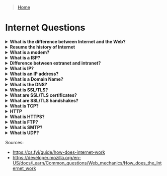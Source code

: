 > [Home](../README.md)

# Internet Questions


<!-- $Q:C -->
<details id="internet-vs-web">
<summary><b>What is the difference between Internet and the Web?</b></summary>
<blockquote>

Internet is the infrastructure, whereas the Web is a service built on top of the infrastructure.

It is worth noting there are several other services built on top of the Internet, such as email and IRC.
</blockquote></details>


<!-- $Q:B -->
<details id="history">
<summary><b>Resume the history of Internet</b></summary>
<blockquote>

In the 60s, The US army needs a decentralized communication network in case of a nuclear attack. After developments by US universities and research centers, Internet opens to other countries (the UK first).

Internet relied on existing infrastructure (power, telephone) to develop itself.

**Modems** were developed to allow communication over telephone lines. By connecting routers to routers, networks to networks, Internet scaled worldwide.

**ISPs** opened the Internet to commercial use.
</blockquote></details>


<!-- $Q:B -->
<details id="modem">
<summary><b>What is a modem?</b></summary>
<blockquote>

To connect our network to the telephone infrastructure, we need a special piece of equipment called a modem. This modem turns the information from our network into information manageable by the telephone infrastructure and vice versa.
</blockquote></details>


<!-- $Q:C -->
<details id="isp">
<summary><b>What is a ISP?</b></summary>
<blockquote>

An Internet Service Provider is a company that manages some special routers that are all linked together and can also access other ISPs' routers. The Internet consists of this whole infrastructure of networks.
</blockquote></details>


<!-- $Q:D -->
<details id="extranet-vs-intranet">
<summary><b>Difference between extranet and intranet?</b></summary>
<blockquote>

Intranets: private networks, restricted to members of a particular organization.

Extranets: very similar to Intranets, except they open to other organizations. They're used to share information with clients and stakeholders.
</blockquote></details>


<!-- $Q:D -->
<details id="ip">
<summary><b>What is IP?</b></summary>
<blockquote>

Internet protocol
</blockquote></details>


<!-- $Q:C -->
<details id="ip-address">
<summary><b>What is an IP address?</b></summary>
<blockquote>

IP Address: A unique identifier assigned to each device on a network. Necessary to route data to the correct destination. 

It's an address typically made of a series of four numbers separated by dots, for example: `192.168.2.10`.

There are two versions of IP addresses: the old **IPv4** and the more recent **IPv6**.
</blockquote></details>


<!-- $Q:C -->
<details id="domain-name">
<summary><b>What is a Domain Name?</b></summary>
<blockquote>

Domain Name: a human-readable name (alias) used to identify an IP address.

E.g.: "google.com" is a domain name used on top of the IP address `142.250.190.78`. The IP address may change over time but the domain name can stay the same.

Domain names are translated into IP addresses using the **DNS**.
</blockquote></details>


<!-- $Q:C -->
<details id="dns">
<summary><b>What is the DNS?</b></summary>
<blockquote>

Domain Name System: part of the internet infrastructure, responsible for translating domain names into IP addresses. When you enter a domain name into your web browser, your computer sends a DNS query to a DNS server, which returns the corresponding IP address.
<!-- $TODO: what is a DNS query? -->
<!-- $TODO: what is a DNS server? -->
</blockquote></details>


<!-- $Q:D -->
<details id="ssl-tls">
<summary><b>What is SSL/TLS?</b></summary>
<blockquote>

Secure Sockets Layer/Transport Layer Security: provide secure communication over the internet.
</blockquote></details>


<!-- $Q:D -->
<details id="ssl-tls-certificates">
<summary><b>What are SSL/TLS certificates?</b></summary>
<blockquote>

SSL/TLS Certificates are used to establish trust between the client and server. They contain information about the identity of the server and are signed by a trusted 3rd party (a Certificate Authority) to verify their authenticity.

Use SSL/TLS when transmitting sensitive data. Devs need to obtain and maintain valid SSL/TLS certificates for their servers, and follow best practices for configuring and securing SSL/TLS connections.

<!-- $TODO: certificate authority -->
</blockquote></details>


<!-- $Q:D -->
<details id="#ssl-tls-handshakes">
<summary><b>What are SSL/TLS handshakes?</b></summary>
<blockquote>

A process during which the client and server exchange information to negotiate the encryption algorithm and other parameters for the secure connection.
</blockquote></details>


<!-- $Q:D -->
<details id="tcp">
<summary><b>What is TCP?</b></summary>
<blockquote>

Transmission Control Protocol: communication protocol used by most internet-based applications (TCP/IP). Provides a reliable, ordered, and error-checked delivery of data.
</blockquote></details>


<!-- $Q:D -->
<details id="http">
<summary><b>HTTP</b></summary>
<blockquote>

Protocol used to transfer data between web clients and servers.

**How it works:** When you visit a website, your web browser sends an **HTTP request** to the server, asking for the webpage or other resource you've requested. The server then sends an **HTTP response** back to the client, containing the requested data.

By default, HTTP uses TCP port 80.
</blockquote></details>


<!-- $Q:C -->
<details id="https">
<summary><b>What is HTTPS?</b></summary>
<blockquote>

Hyper Text Transfer Protocol Secure: A more secure, encrypted version of HTTP. HTTPS encrypts the data using SSL/TLS (Secure Sockets Layer/Transport Layer Security) encryption.

HTTPS by default uses port 443.
</blockquote></details>


<!-- $Q:D -->
<details id="ftp">
<summary><b>What is FTP?</b></summary>
<blockquote>

File Transfer Protocol.
</blockquote></details>


<!-- $Q:D -->
<details id="smtp">
<summary><b>What is SMTP?</b></summary>
<blockquote>

Simple Mail Transfer Protocol.
</blockquote></details>


<!-- $Q:D -->
<details id="udp">
<summary><b>What is UDP?</b></summary>
<blockquote>

User Datagram Protocol.
</blockquote></details>


Sources:
- https://cs.fyi/guide/how-does-internet-work
- https://developer.mozilla.org/en-US/docs/Learn/Common_questions/Web_mechanics/How_does_the_Internet_work

